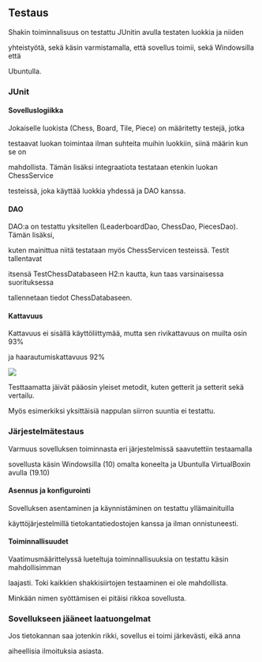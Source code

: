 ## Testaus

Shakin toiminnalisuus on testattu JUnitin avulla testaten luokkia ja niiden

yhteistyötä, sekä käsin varmistamalla, että sovellus toimii, sekä Windowsilla että

Ubuntulla.


### JUnit

#### Sovelluslogiikka

Jokaiselle luokista (Chess, Board, Tile, Piece) on määritetty testejä, jotka

testaavat luokan toimintaa ilman suhteita muihin luokkiin, siinä määrin kun se on

mahdollista. Tämän lisäksi integraatiota testataan etenkin luokan ChessService

testeissä, joka käyttää luokkia yhdessä ja DAO kanssa.


#### DAO

DAO:a on testattu yksitellen (LeaderboardDao, ChessDao, PiecesDao). Tämän lisäksi, 

kuten mainittua niitä testataan myös ChessServicen testeissä. Testit tallentavat

itsensä TestChessDatabaseen H2:n kautta, kun taas varsinaisessa suorituksessa

tallennetaan tiedot ChessDatabaseen.


#### Kattavuus

Kattavuus ei sisällä käyttöliittymää, mutta sen rivikattavuus on muilta osin 93%

ja haarautumiskattavuus 92%

<img src="https://raw.githubusercontent.com/mikkosk/ot2019/kuvat/jacoco.PNG">

Testtaamatta jäivät pääosin yleiset metodit, kuten getterit ja setterit sekä vertailu.

Myös esimerkiksi yksittäisiä nappulan siirron suuntia ei testattu.


### Järjestelmätestaus

Varmuus sovelluksen toiminnasta eri järjestelmissä saavutettiin testaamalla 

sovellusta käsin Windowsilla (10) omalta koneelta ja Ubuntulla VirtualBoxin avulla (19.10)


#### Asennus ja konfigurointi

Sovelluksen asentaminen ja käynnistäminen on testattu yllämainituilla

käyttöjärjestelmillä tietokantatiedostojen kanssa ja ilman onnistuneesti.


#### Toiminnallisuudet

Vaatimusmäärittelyssä lueteltuja toiminnallisuuksia on testattu käsin mahdollisimman

laajasti. Toki kaikkien shakkisiirtojen testaaminen ei ole mahdollista. 

Minkään nimen syöttämisen ei pitäisi rikkoa sovellusta.


### Sovellukseen jääneet laatuongelmat

Jos tietokannan saa jotenkin rikki, sovellus ei toimi järkevästi, eikä anna

aiheellisia ilmoituksia asiasta.